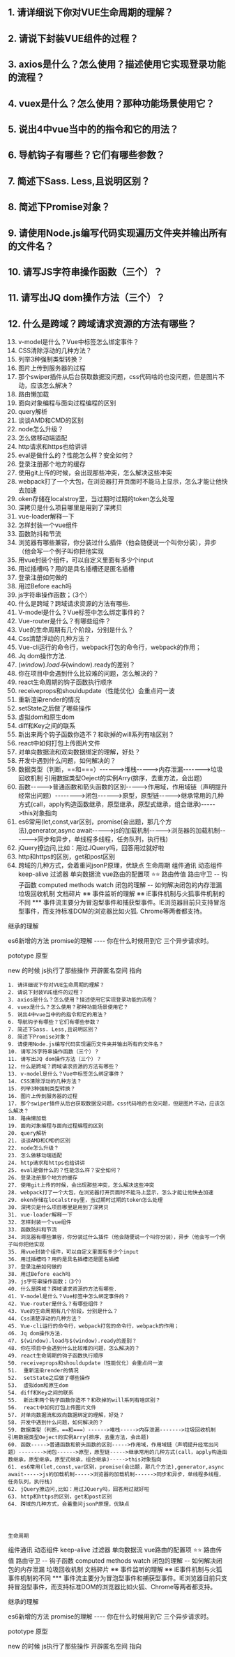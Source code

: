 ## 1. 请详细说下你对VUE生命周期的理解？
## 2. 请说下封装VUE组件的过程？
## 3. axios是什么？怎么使用？描述使用它实现登录功能的流程？
## 4. vuex是什么？怎么使用？那种功能场景使用它？
## 5. 说出4中vue当中的的指令和它的用法？
## 6. 导航钩子有哪些？它们有哪些参数？
## 7. 简述下Sass. Less,且说明区别？
## 8. 简述下Promise对象？
## 9. 请使用Node.js编写代码实现遍历文件夹并输出所有的文件名？
## 10. 请写JS字符串操作函数（三个）？
## 11. 请写出JQ dom操作方法（三个）？
## 12. 什么是跨域？跨域请求资源的方法有哪些？
13. v-model是什么？Vue中标签怎么绑定事件？
14. CSS清除浮动的几种方法？
15. 列举3种强制类型转换？
16. 图片上传到服务器的过程   
17. 那个swiper插件从后台获取数据没问题，css代码啥的也没问题，但是图片不动，应该怎么解决？
18. 路由懒加载
19. 面向对象编程与面向过程编程的区别
20. query解析
21. 谈谈AMD和CMD的区别
22. node怎么升级？
23. 怎么做移动端适配
24. http请求和https也给讲讲
25. eval是做什么的？性能怎么样？安全如何？
26. 登录注册那个地方的缓存
27. 使用git上传的时候，会出现那些冲突，怎么解决这些冲突
28. webpack打了一个大包，在浏览器打开页面时不能马上显示，怎么才能让他快去加速
29. oken存储在localstroy里，当过期时过期的token怎么处理
30. 深拷贝是什么项目哪里是用到了深拷贝
31. vue-loader解释一下
32. 怎样封装一个vue组件
33. 函数防抖和节流
34. 浏览器有哪些兼容，你分装过什么插件（他会随便说一个叫你分装），异步（他会写一个例子叫你把他实现
35. 用vue封装个组件，可以自定义里面有多少个input
36. 用过插槽吗？用的是具名插槽还是匿名插槽
37. 登录注册如何做的
38. 用过Before each吗
39. js字符串操作函数；（3个）
40. 什么是跨域？跨域请求资源的方法有哪些.
41. V-model是什么？Vue标签中怎么绑定事件的？
42. Vue-router是什么？有哪些组件？
43. Vue的生命周期有几个阶段，分别是什么？
44. Css清楚浮动的几种方法？
45. Vue-cli运行的命令行，webpack打包的命令行，webpack的作用；
46. Jq dom操作方法.
47. $(window).load与$(window).ready的差别？
48. 你在项目中会遇到什么比较难的问题，怎么解决的？
49. react生命周期的钩子函数执行顺序
50. receiveprops和shouldupdate（性能优化）会重点问一波
51.  重新渲染render的情况
52.  setState之后做了哪些操作
53.  虚拟dom和原生dom
54. diff和Key之间的联系
55.  新出来两个钩子函数你造不？和砍掉的will系列有啥区别？
56.  react中如何打包上传图片文件
57. 对单向数据流和双向数据绑定的理解，好处？
58. 开发中遇到什么问题，如何解决的？
59. 数据类型（判断，==和===）------>堆栈----->内存泄漏------->垃圾回收机制
引用数据类型Oeject的实例Arry(排序，去重方法，会出题)
60. 函数----->普通函数和箭头函数的区别----->作用域，作用域链（声明提升经常出问题）-------->闭包------>原型，原型链----->继承常用的几种方式(call，apply构造函数继承，原型继承，原型式继承，组合继承)----->this对象指向
61. es6常用(let,const,var区别，promise(会出题，那几个方法),generator,async await----->js的加载机制----->浏览器的加载机制------>同步和异步，单线程多线程，任务队列，执行栈)
62. jQuery撩边问,比如：用过JQuery吗，回答用过就好啦
63. http和https的区别，get和post区别
64. 跨域的几种方式，会着重问jsonP原理，优缺点
生命周期
组件通讯
动态组件
keep-alive
过滤器
单向数据流
vue路由的配置项 ⭐⭐
路由传值
路由守卫 -- 钩子函数
computed methods watch
闭包的理解 -- 如何解决闭包的内存泄漏
垃圾回收机制
文档碎片 ※※
事件监听的理解 ※※
iE事件机制与火狐事件机制的不同 ***
	事件流主要分为冒泡型事件和捕获型事件。IE浏览器目前只支持冒泡型事件，而支持标准DOM的浏览器比如火狐. Chrome等两者都支持。

继承的理解

es6新增的方法
promise的理解
	---- 你在什么时候用到它  三个异步请求时。

pototype 原型

new 的时候 js执行了那些操作
	开辟匿名空间 指向

	1. 请详细说下你对VUE生命周期的理解？
	2. 请说下封装VUE组件的过程？
	3. axios是什么？怎么使用？描述使用它实现登录功能的流程？
	4. vuex是什么？怎么使用？那种功能场景使用它？
	5. 说出4中vue当中的的指令和它的用法？
	6. 导航钩子有哪些？它们有哪些参数？
	7. 简述下Sass. Less,且说明区别？
	8. 简述下Promise对象？
	9. 请使用Node.js编写代码实现遍历文件夹并输出所有的文件名？
	10. 请写JS字符串操作函数（三个）？
	11. 请写出JQ dom操作方法（三个）？
	12. 什么是跨域？跨域请求资源的方法有哪些？
	13. v-model是什么？Vue中标签怎么绑定事件？
	14. CSS清除浮动的几种方法？
	15. 列举3种强制类型转换？
	16. 图片上传到服务器的过程   
	17. 那个swiper插件从后台获取数据没问题，css代码啥的也没问题，但是图片不动，应该怎么解决？
	18. 路由懒加载
	19. 面向对象编程与面向过程编程的区别
	20. query解析
	21. 谈谈AMD和CMD的区别
	22. node怎么升级？
	23. 怎么做移动端适配
	24. http请求和https也给讲讲
	25. eval是做什么的？性能怎么样？安全如何？
	26. 登录注册那个地方的缓存
	27. 使用git上传的时候，会出现那些冲突，怎么解决这些冲突
	28. webpack打了一个大包，在浏览器打开页面时不能马上显示，怎么才能让他快去加速
	29. oken存储在localstroy里，当过期时过期的token怎么处理
	30. 深拷贝是什么项目哪里是用到了深拷贝
	31. vue-loader解释一下
	32. 怎样封装一个vue组件
	33. 函数防抖和节流
	34. 浏览器有哪些兼容，你分装过什么插件（他会随便说一个叫你分装），异步（他会写一个例子叫你把他实现
	35. 用vue封装个组件，可以自定义里面有多少个input
	36. 用过插槽吗？用的是具名插槽还是匿名插槽
	37. 登录注册如何做的
	38. 用过Before each吗
	39. js字符串操作函数；（3个）
	40. 什么是跨域？跨域请求资源的方法有哪些.
	41. V-model是什么？Vue标签中怎么绑定事件的？
	42. Vue-router是什么？有哪些组件？
	43. Vue的生命周期有几个阶段，分别是什么？
	44. Css清楚浮动的几种方法？
	45. Vue-cli运行的命令行，webpack打包的命令行，webpack的作用；
	46. Jq dom操作方法.
	47. $(window).load与$(window).ready的差别？
	48. 你在项目中会遇到什么比较难的问题，怎么解决的？
	49. react生命周期的钩子函数执行顺序
	50. receiveprops和shouldupdate（性能优化）会重点问一波
	51.  重新渲染render的情况
	52.  setState之后做了哪些操作
	53.  虚拟dom和原生dom
	54. diff和Key之间的联系
	55.  新出来两个钩子函数你造不？和砍掉的will系列有啥区别？
	56.  react中如何打包上传图片文件
	57. 对单向数据流和双向数据绑定的理解，好处？
	58. 开发中遇到什么问题，如何解决的？
	59. 数据类型（判断，==和===）------>堆栈----->内存泄漏------->垃圾回收机制
	引用数据类型Oeject的实例Arry(排序，去重方法，会出题)
	60. 函数----->普通函数和箭头函数的区别----->作用域，作用域链（声明提升经常出问题）-------->闭包------>原型，原型链----->继承常用的几种方式(call，apply构造函数继承，原型继承，原型式继承，组合继承)----->this对象指向
	61. es6常用(let,const,var区别，promise(会出题，那几个方法),generator,async await----->js的加载机制----->浏览器的加载机制------>同步和异步，单线程多线程，任务队列，执行栈)
	62. jQuery撩边问,比如：用过JQuery吗，回答用过就好啦
	63. http和https的区别，get和post区别
	64. 跨域的几种方式，会着重问jsonP原理，优缺点




	生命周期
组件通讯
动态组件
keep-alive
过滤器
单向数据流
vue路由的配置项 ⭐⭐
路由传值
路由守卫 -- 钩子函数
computed methods watch
闭包的理解 -- 如何解决闭包的内存泄漏
垃圾回收机制
文档碎片 ※※
事件监听的理解 ※※
iE事件机制与火狐事件机制的不同 ***
	事件流主要分为冒泡型事件和捕获型事件。IE浏览器目前只支持冒泡型事件，而支持标准DOM的浏览器比如火狐、Chrome等两者都支持。

继承的理解

es6新增的方法
promise的理解
	---- 你在什么时候用到它  三个异步请求时。

pototype 原型

new 的时候 js执行了那些操作
	开辟匿名空间 指向
